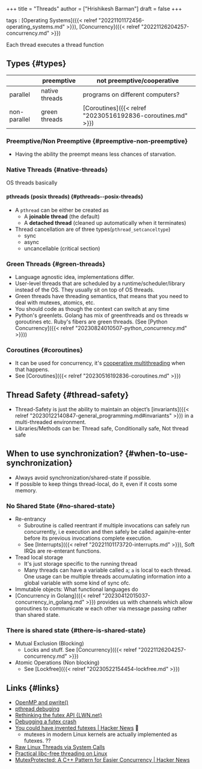 +++
title = "Threads"
author = ["Hrishikesh Barman"]
draft = false
+++

tags
: [Operating Systems]({{< relref "20221101172456-operating_systems.md" >}}), [Concurrency]({{< relref "20221126204257-concurrency.md" >}})

Each thread executes a thread function


## Types {#types}

|              | preemptive     | not preemptive/cooperative                                  |
|--------------|----------------|-------------------------------------------------------------|
| parallel     | native threads | programs on different computers?                            |
| non-parallel | green threads  | [Coroutines]({{< relref "20230516192836-coroutines.md" >}}) |


### Preemptive/Non Preemptive {#preemptive-non-preemptive}

-   Having the ability the preempt means less chances of starvation.


### Native Threads {#native-threads}

OS threads basically


#### pthreads (posix threads) {#pthreads--posix-threads}

-   A `pthread` can be either be created as
    -   A **joinable thread** (the default)
    -   A **detached thread** (cleaned up automatically when it terminates)
-   Thread cancellation are of three types(`pthread_setcanceltype`)
    -   sync
    -   async
    -   uncancellable (critical section)


### Green Threads {#green-threads}

-   Language agnostic idea, implementations differ.
-   User-level threads that are scheduled by a runtime/scheduler/library instead of the OS. They usually sit on top of OS threads.
-   Green threads have threading semantics, that means that you need to deal with mutexes, atomics, etc.
-   You should code as though the context can switch at any time
-   Python's greenlets. Golang has mix of greenthreads and os threads w goroutines etc. Ruby's fibers are green threads. (See [Python Concurrency]({{< relref "20230824010507-python_concurrency.md" >}}))


### Coroutines {#coroutines}

-   It can be used for concurrency, it's [cooperative multithreading](https://en.wikipedia.org/wiki/Thread_%28computing%29#Scheduling) when that happens.
-   See [Coroutines]({{< relref "20230516192836-coroutines.md" >}})


## Thread Safety {#thread-safety}

-   Thread-Safety is just the ability to maintain an object’s [invariants]({{< relref "20230122140847-general_programming.md#invariants" >}}) in a multi-threaded environment.
-   Libraries/Methods can be: Thread safe, Conditionally safe, Not thread safe


## When to use synchronization? {#when-to-use-synchronization}

-   Always avoid synchronization/shared-state if possible.
-   If possible to keep things thread-local, do it, even if it costs some memory.


### No Shared State {#no-shared-state}

-   Re-entrancy
    -   Subroutine is called reentrant if multiple invocations can safely run concurrently, i.e execution and then safely be called again/re-enter before its previous invocations complete execution.
    -   See [Interrupts]({{< relref "20221101173720-interrupts.md" >}}), Soft IRQs are re-enterant functions.
-   Tread local storage
    -   It's just storage specific to the running thread
    -   Many threads can have a variable called `a`; `a` is local to each thread. One usage can be multiple threads accumulating information into a global variable with some kind of sync ofc.
-   Immutable objects: What functional languages do
-   [Concurrency in Golang]({{< relref "20230412015037-concurrency_in_golang.md" >}}) provides us with channels which allow goroutines to communicate w each other via message passing rather than shared state.


### There is shared state {#there-is-shared-state}

-   Mutual Exclusion (Blocking)
    -   Locks and stuff. See [Concurrency]({{< relref "20221126204257-concurrency.md" >}})
-   Atomic Operations (Non blocking)
    -   See [Lockfree]({{< relref "20230522154454-lockfree.md" >}})


## Links {#links}

-   [OpenMP and pwrite()](https://nullprogram.com/blog/2017/03/01/?s=35)
-   [pthread debuging](https://www.cs.swarthmore.edu/~newhall/unixhelp/gdb_pthreads.php)
-   [Rethinking the futex API {LWN.net}](https://lwn.net/Articles/823513/)
-   [Debugging a futex crash](https://rustylife.github.io/2023/08/15/futex-crash.html)
-   [You could have invented futexes | Hacker News](https://news.ycombinator.com/item?id=35708331) 🌟
    -   mutexes in modern Linux kernels are actually implemented as futexes. ??
-   [Raw Linux Threads via System Calls](https://nullprogram.com/blog/2015/05/15/)
-   [Practical libc-free threading on Linux](https://nullprogram.com/blog/2023/03/23/)
-   [MutexProtected: A C++ Pattern for Easier Concurrency | Hacker News](https://news.ycombinator.com/item?id=35464152)
